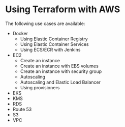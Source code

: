 # Using Terraform with AWS

The following use cases are available:

* Docker
  * Using Elastic Container Registry
  * Using Elastic Container Services
  * Using ECS/ECR with Jenkins
* EC2
  * Create an instance
  * Create an instance with EBS volumes
  * Create an instance with security group
  * Autoscaling
  * Autoscaling and Elastic Load Balancer
  * Using provisioners
* EKS
* KMS
* RDS
* Route 53
* S3
* VPC
